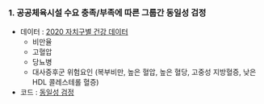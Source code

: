 ### 1. 공공체육시설 수요 충족/부족에 따른 그룹간 동일성 검정
- 데이터 : [2020 자치구별 건강 데이터](https://github.com/ChanNyoungLee/public_sports_facility_project/blob/master/EDA/%EC%88%98%EC%9A%94%EC%97%90%20%EB%94%B0%EB%A5%B8%20%EB%8F%99%EC%9D%BC%EC%84%B1%20%EA%B2%80%EC%A0%95.zip)
  - 비만율
  - 고혈압
  - 당뇨병
  - 대사증후군 위험요인 (복부비만, 높은 혈압, 높은 혈당, 고중성 지방혈증, 낮은 HDL 콜레스테롤 혈증)
- 코드 : [동일성 검정](https://github.com/ChanNyoungLee/public_sports_facility_project/blob/master/EDA/%EB%8F%99%EC%9D%BC%EC%84%B1%20%EA%B2%80%EC%A0%95.ipynb)
